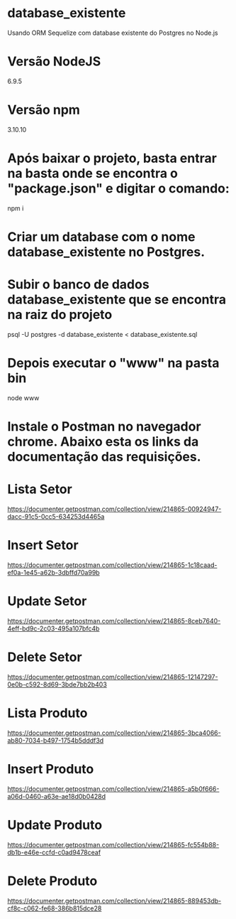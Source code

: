 # database_existente
Usando ORM Sequelize com database existente do Postgres no Node.js
# Versão NodeJS
6.9.5
# Versão npm
3.10.10
# Após baixar o projeto, basta entrar na basta onde se encontra o "package.json" e digitar o comando:
npm i
# Criar um database com o nome database_existente no Postgres.
# Subir o banco de dados database_existente que se encontra na raiz do projeto
psql -U postgres -d database_existente < database_existente.sql
# Depois executar o "www" na pasta bin
node www
# Instale o Postman no navegador chrome. Abaixo esta os links da documentação das requisições.

# Lista Setor
https://documenter.getpostman.com/collection/view/214865-00924947-dacc-91c5-0cc5-634253d4465a
# Insert Setor
https://documenter.getpostman.com/collection/view/214865-1c18caad-ef0a-1e45-a62b-3dbffd70a99b
# Update Setor
https://documenter.getpostman.com/collection/view/214865-8ceb7640-4eff-bd9c-2c03-495a107bfc4b
# Delete Setor
https://documenter.getpostman.com/collection/view/214865-12147297-0e0b-c592-8d69-3bde7bb2b403
# Lista Produto
https://documenter.getpostman.com/collection/view/214865-3bca4066-ab80-7034-b497-1754b5dddf3d
# Insert Produto
https://documenter.getpostman.com/collection/view/214865-a5b0f666-a06d-0460-a63e-ae18d0b0428d
# Update Produto
https://documenter.getpostman.com/collection/view/214865-fc554b88-db1b-e46e-ccfd-c0ad9478ceaf
# Delete Produto
https://documenter.getpostman.com/collection/view/214865-889453db-cf8c-c062-fe68-386b815dce28
